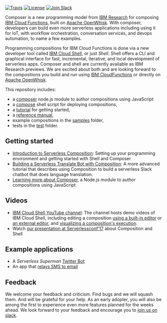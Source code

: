 [![Travis](https://travis-ci.org/ibm-functions/composer.svg?branch=master)](https://travis-ci.org/ibm-functions/composer)
[![License](https://img.shields.io/badge/license-Apache%202.0-blue.svg)](https://opensource.org/licenses/Apache-2.0)
[![Join Slack](https://img.shields.io/badge/join-slack-9B69A0.svg)](http://slack.openwhisk.org/)

Composer is a new programming model from [IBM
Research](https://ibm.biz/serverless-research) for composing [IBM
Cloud Functions](https://ibm.biz/openwhisk), built on [Apache
OpenWhisk](https://github.com/apache/incubator-openwhisk).
With composer, developers can build even more serverless applications including using it for IoT, with workflow
orchestration, conversation services, and devops automation, to name a
few examples.

Programming compositions for IBM Cloud Functions is done via a new developer tool called [IBM Cloud Shell](https://github.com/ibm-functions/shell), or just _Shell_. Shell offers a CLI and graphical interface for fast, incremental, iterative, and local development of serverless apps. Composer and shell are currently available as IBM Research previews. We are excited about both and are looking forward to the compositions you build and run using [IBM CloudFunctions](https://ibm.biz/openwhisk) or directly on [Apache
OpenWhisk](https://github.com/apache/incubator-openwhisk).

This repository includes:
* a [composer](composer.js) node.js module to author compositions using JavaScript
* a [compose](bin/compose) shell script for deploying compositions,
* a [tutorial](docs/README.md) for getting started,
* a [reference manual](docs/COMPOSER.md),
* example compositions in the [samples](samples) folder,
* tests in the [test](test) folder.

## Getting started 
* [Introduction to Serverless Composition](docs/README.md): Setting up your programming environment and getting started with Shell and Composer 
* [Building a Serverless Translate Bot with Composition](docs/tutorials/translateBot/README.md): A more advanced tutorial that describes using Composition to build a serverless Slack chatbot that does language translation. 
* [Learning more about Composer](docs/COMPOSER.md), a Node.js module to author compositions using JavaScript

## Videos
* [IBM Cloud Shell YouTube channel](https://www.youtube.com/channel/UCcu16nIMNclSujJWDOgUI_g): The channel hosts demo videos of IBM Cloud Shell, including editing a composition [using a built-in editor](https://youtu.be/1wmkSYl7EDM) or [an external editor](https://youtu.be/psqoysnVgE4), and [visualizing a composition's execution](https://youtu.be/jTaHgDQDZnQ). 
* Watch [our presentation at Serverlessconf'17](https://acloud.guru/series/serverlessconf/view/ibm-cloud-functions) about Composition and Shell 

## Example applications
* A _Serverless Superman_ [Twitter Bot](https://www.raymondcamden.com/2017/10/20/upgrading-serverless-superman-to-ibm-composer/)
* An app that [relays SMS to email](https://medium.com/openwhisk/a-composition-story-using-ibm-cloud-functions-to-relay-sms-to-email-d67fc65d29c) 

## Feedback
We welcome your feedback and criticism. Find bugs and we will squash
them. And will be grateful for your help. As an early adopter, you
will also be among the first to experience even more features planned
for the weeks ahead. We look forward to your feedback and encourage
you to [join us on slack](http://ibm.biz/composer-users).
